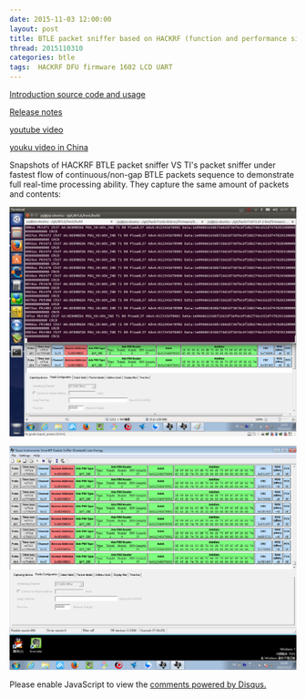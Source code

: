 ```yaml
---
date: 2015-11-03 12:00:00
layout: post
title: BTLE packet sniffer based on HACKRF (function and performance similar to TI's packet sniffer)
thread: 2015110310
categories: btle
tags:  HACKRF DFU firmware 1602 LCD UART
---
```


[Introduction source code and usage](https://github.com/JiaoXianjun/BTLE)

[Release notes](https://github.com/JiaoXianjun/BTLE/releases/tag/v0.1.1)

[youtube video](https://youtu.be/9LDPhOF2yyw)

[youku video in China](http://v.youku.com/v_show/id_XMTM3NzA0NjgyNA==.html)

Snapshots of HACKRF BTLE packet sniffer VS TI's packet sniffer under fastest flow of continuous/non-gap BTLE packets sequence to demonstrate full real-time processing ability. They capture the same amount of packets and contents:

![](../media/mine-btle-sniffer2.png)

![](../media/TI3.png)

<div id="disqus_thread"></div>
<script type="text/javascript">
    /* * * CONFIGURATION VARIABLES: EDIT BEFORE PASTING INTO YOUR WEBPAGE * * */
    var disqus_shortname = 'jiaoxianjun'; // required: replace example with your forum shortname

    /* * * DON'T EDIT BELOW THIS LINE * * */
    (function() {
        var dsq = document.createElement('script'); dsq.type = 'text/javascript'; dsq.async = true;
        dsq.src = '//' + disqus_shortname + '.disqus.com/embed.js';
        (document.getElementsByTagName('head')[0] || document.getElementsByTagName('body')[0]).appendChild(dsq);
    })();
</script>
<noscript>Please enable JavaScript to view the <a href="http://disqus.com/?ref_noscript">comments powered by Disqus.</a></noscript>


<script>
  (function(i,s,o,g,r,a,m){i['GoogleAnalyticsObject']=r;i[r]=i[r]||function(){
  (i[r].q=i[r].q||[]).push(arguments)},i[r].l=1*new Date();a=s.createElement(o),
  m=s.getElementsByTagName(o)[0];a.async=1;a.src=g;m.parentNode.insertBefore(a,m)
  })(window,document,'script','//www.google-analytics.com/analytics.js','ga');

  ga('create', 'UA-56112029-1', 'auto');
  ga('send', 'pageview');

</script>
